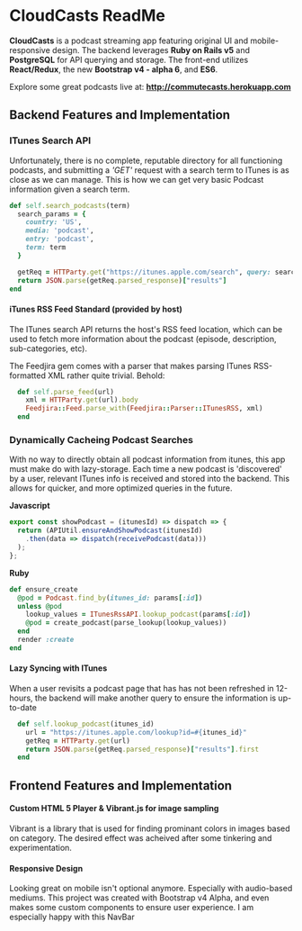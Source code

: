 # CloudCasts ReadMe

**CloudCasts** is a podcast streaming app featuring original UI and mobile-responsive design. The backend leverages **Ruby on Rails v5** and
**PostgreSQL** for API querying and storage. The front-end utilizes **React/Redux**, the new **Bootstrap v4 - alpha 6**, and **ES6**.

Explore some great podcasts live at: **http://commutecasts.herokuapp.com**

## Backend Features and Implementation

### ITunes Search API
Unfortunately, there is no complete, reputable directory for all functioning
podcasts, and submitting a *'GET'* request with a search term to ITunes
is as close as we can manage. This is how we can get very basic Podcast
information given a search term.

```Ruby
def self.search_podcasts(term)
  search_params = {
    country: 'US',
    media: 'podcast',
    entry: 'podcast',
    term: term
  }

  getReq = HTTParty.get("https://itunes.apple.com/search", query: search_params)
  return JSON.parse(getReq.parsed_response)["results"]
end
```

#### iTunes RSS Feed Standard (provided by host)
The ITunes search API returns the host's RSS feed location, which can be
used to fetch more information about the podcast (episode, description, sub-categories, etc).

The Feedjira gem comes with a parser that makes parsing ITunes RSS-formatted XML rather quite trivial. Behold:
```Ruby
  def self.parse_feed(url)
    xml = HTTParty.get(url).body
    Feedjira::Feed.parse_with(Feedjira::Parser::ITunesRSS, xml)
  end
```

### Dynamically Cacheing Podcast Searches
With no way to directly obtain all podcast information from itunes, this
app must make do with lazy-storage. Each time a new podcast is 'discovered'
by a user, relevant ITunes info is received and stored into the backend.
This allows for quicker, and more optimized queries
in the future.

**Javascript**
```Javascript
export const showPodcast = (itunesId) => dispatch => {
  return (APIUtil.ensureAndShowPodcast(itunesId)
    .then(data => dispatch(receivePodcast(data)))
  );
};
```
**Ruby**
```Ruby
def ensure_create
  @pod = Podcast.find_by(itunes_id: params[:id])
  unless @pod
    lookup_values = ITunesRssAPI.lookup_podcast(params[:id])
    @pod = create_podcast(parse_lookup(lookup_values))
  end
  render :create
end
```

#### Lazy Syncing with ITunes
When a user revisits a podcast page that has has not been refreshed in
12-hours, the backend will make another query to ensure the information
is up-to-date
```Ruby
  def self.lookup_podcast(itunes_id)
    url = "https://itunes.apple.com/lookup?id=#{itunes_id}"
    getReq = HTTParty.get(url)
    return JSON.parse(getReq.parsed_response)["results"].first
  end
```

## Frontend Features and Implementation

#### Custom HTML 5 Player & Vibrant.js for image sampling
Vibrant is a library that is used for finding prominant colors in images
based on category. The desired effect was acheived after some tinkering
and experimentation.

#### Responsive Design
Looking great on mobile isn't optional anymore. Especially with audio-based
mediums. This project was created with Bootstrap v4 Alpha, and even makes
some custom components to ensure user experience. I am especially happy
with this NavBar
